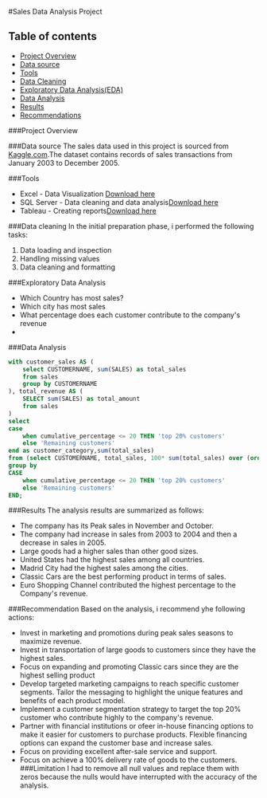 #Sales Data Analysis Project

## Table of contents

- [Project Overview](#project-overview)
- [Data source](#data-source)
- [Tools](#tools)
- [Data Cleaning](#data-cleaning)
- [Exploratory Data Analysis(EDA)](#exploratory-data-analysis)
- [Data Analysis](data-analysis)
- [Results](#results)
- [Recommendations](#recommendation)


###Project Overview


###Data source
The sales data used in this project is sourced from [Kaggle.com](http://www.kaggle.com).The dataset contains records of sales transactions from January 2003 to December 2005.



###Tools
- Excel - Data Visualization [Download here](http://www.Excel.com)
- SQL Server - Data cleaning and data analysis[Download here](http://www.SQLServer.com)
- Tableau - Creating reports[Download here](htttp://www.Tableau.com)

###Data cleaning
In the initial preparation phase, i performed the following tasks:
1. Data loading and inspection
2. Handling missing values
3. Data cleaning and formatting 

###Exploratory Data Analysis
- Which Country has most sales?
- Which city has most sales
- What percentage does each customer contribute to the company's revenue
- 


###Data Analysis 

```SQL
with customer_sales AS (
    select CUSTOMERNAME, sum(SALES) as total_sales
    from sales
    group by CUSTOMERNAME
), total_revenue AS (
    SELECT sum(SALES) as total_amount
    from sales
)
select 
case 
    when cumulative_percentage <= 20 THEN 'top 20% customers'
    else 'Remaining customers'
end as customer_category,sum(total_sales)
from (select CUSTOMERNAME, total_sales, 100* sum(total_sales) over (order by total_sales desc)/(select total_amount from total_revenue)as cumulative_percentage from customer_sales) as subquery
group by
CASE 
    when cumulative_percentage <= 20 THEN 'top 20% customers'
    else 'Remaining customers'
END;
```
###Results
The analysis results are summarized as follows:
- The company has its Peak sales in November and October.
- The company had increase in sales from 2003 to 2004 and then a decrease in sales in 2005.
- Large goods had a higher sales than other good sizes.
- United States had the highest sales among all countries.
- Madrid City had the highest sales among the cities.
- Classic Cars are the best performing product in terms of sales.
- Euro Shopping Channel contributed the highest percentage to the Company's revenue.

###Recommendation
Based on the analysis, i recommend yhe following actions:
- Invest in marketing and promotions during peak sales seasons to maximize revenue.
- Invest in transportation of large goods to customers since they have the highest sales.
- Focus on expanding and promoting Classic cars since they are the highest selling product
- Develop targeted marketing campaigns to reach specific customer segments. Tailor the messaging to highlight the unique features and benefits of each product model.
- Implement a customer segmentation strategy to target the top 20% customer who contribute highly to the company's revenue.
- Partner with financial institutions or ofeer in-house financing options to make it easier for customers to purchase products. Flexible financing options can expand the customer base and increase sales.
- Focus on providing excellent after-sale service and support.
- Focus on achieve a 100% delivery rate of goods to the customers.
###Limitation
I had to remove all null values and replace them with zeros because the nulls would have interrupted with the accuracy of the analysis. 












